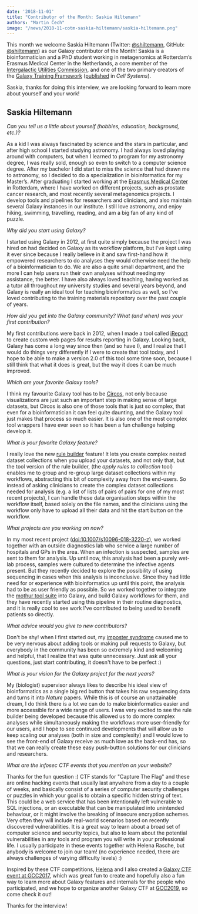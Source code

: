 ```yaml
---
date: '2018-11-01'
title: "Contributor of the Month: Saskia Hiltemann"
authors: "Martin Čech"
image: "/news/2018-11-cotm-saskia-hiltemann/saskia-hiltemann.png"
---
```


This month we welcome Saskia Hiltemann (Twitter: [@shiltemann](https://twitter.com/shiltemann), GitHub: [@shiltemann](https://github.com/shiltemann)) as our Galaxy contributor of the Month! Saskia is a bioinformatician and a PhD student working in metagenomics at Rotterdam’s Erasmus Medical Center in the Netherlands, a core member of the [Intergalactic Utilities Commission](https://galaxyproject.org/iuc/), and one of the two primary creators of the [Galaxy Training Framework](https://training.galaxyproject.org/) ([published](https://doi.org/10.1016/j.cels.2018.05.012) in *Cell Systems*).

Saskia, thanks for doing this interview, we are looking forward to learn more about yourself and your work!

## Saskia Hiltemann

*Can you tell us a little about yourself (hobbies, education, background, etc.)?*

As a kid I was always fascinated by science and the stars in particular, and after high school I started studying astronomy. I had always loved playing around with computers, but when I learned to program for my astronomy degree, I was really sold, enough so even to switch to a computer science degree. After my bachelor I did start to miss the science that had drawn me to astronomy, so I decided to do a specialization in bioinformatics for my Master’s. After graduating I started working at the [Erasmus Medical Center](https://www.erasmusmc.nl/?lang=en) in Rotterdam, where I have worked on different projects, such as prostate cancer research, and most recently several metagenomics projects. I develop tools and pipelines for researchers and clinicians, and also maintain several Galaxy instances in our institute.
I still love astronomy, and enjoy hiking, swimming, travelling, reading, and am a big fan of any kind of puzzle.

*Why did you start using Galaxy?*

I started using Galaxy in 2012, at first quite simply because the project I was hired on had decided on Galaxy as its workflow platform, but I've kept using it ever since because I really believe in it and saw first-hand how it empowered researchers to do analyses they would otherwise need the help of a bioinformatician to do. We are also a quite small department, and the more I can help users run their own analyses without needing my assistance, the better. I have also always loved teaching, having worked as a tutor all throughout my university studies and several years beyond, and Galaxy is really an ideal tool for teaching bioinformatics as well, so I've loved contributing to the training materials repository over the past couple of years.

*How did you get into the Galaxy community? What (and when) was your first contribution?*

My first contributions were back in 2012, when I made a tool called [iReport](/events/gcc2014/abstracts/talks/#ireport-html-reporting-in-galaxy) to create custom web pages for results reporting in Galaxy. Looking back, Galaxy has come a long way since then (and so have I), and I realize that I would do things very differently if I were to create that tool today, and I hope to be able to make a version 2.0 of this tool some time soon, because I still think that what it does is great, but the way it does it can be much improved.

*Which are your favorite Galaxy tools?*

I think my favourite Galaxy tool has to be [Circos](https://toolshed.g2.bx.psu.edu/repository?repository_id=5e3c8169d70360fa&changeset_revision=ae9994cf526f), not only because visualizations are just such an important step in making sense of large datasets, but Circos is also one of those tools that is just so complex, that even for a bioinformatician it can feel quite daunting, and the Galaxy tool just makes that process so much easier. It is also one of the most complex tool wrappers I have ever seen so it has been a fun challenge helping develop it.

*What is your favorite Galaxy feature?*

I really love the new [rule builder](https://galaxyproject.github.io/training-material/topics/galaxy-data-manipulation/tutorials/upload-rules/tutorial.html) feature! It lets you create complex nested dataset collections when you upload your datasets, and not only that, but the tool version of the rule builder, (the *apply rules to collection* tool) enables me to group and re-group large dataset collections within my workflows, abstracting this bit of complexity away from the end-users. So instead of asking clinicians to create the complex dataset collections needed for analysis (e.g. a list of lists of pairs of pairs for one of my most recent projects), I can handle these data organisation steps within the workflow itself, based solely on the file names, and the clinicians using the workflow only have to upload all their data and hit the start button on the workflow.

*What projects are you working on now?*

In my most recent project ([doi:10.1007/s10096-018-3220-z](https://link.springer.com/article/10.1007/s10096-018-3220-z)), we worked together with an outside diagnostics lab who service a large number of hospitals and GPs in the area. When an infection is suspected, samples are sent to them for analysis. Up until now, this analysis had been a purely wet-lab process, samples were cultured to determine the infective agents present. But they recently decided to explore the possibility of using sequencing in cases when this analysis is inconclusive. Since they had little need for or experience with bioinformatics up until this point, the analysis had to be as user friendly as possible. So we worked together to integrate the [mothur tool suite](https://toolshed.g2.bx.psu.edu/repository?repository_id=1e1a6faad90b82fa) into Galaxy, and build Galaxy workflows for them, and they have recently started using this pipeline in their routine diagnostics, and it is really cool to see work I've contributed to being used to benefit patients so directly.

*What advice would you give to new contributors?*

Don't be shy! when I first started out, my [imposter syndrome](https://en.wikipedia.org/wiki/Impostor_syndrome) caused me to be very nervous about adding tools or making pull requests to Galaxy, but everybody in the community has been so extremely kind and welcoming and helpful, that I realize that was quite unnecessary. Just ask all your questions, just start contributing, it doesn't have to be perfect :)

*What is your vision for the Galaxy project for the next years?*

My (biologist) supervisor always likes to describe his ideal view of bioinformatics as a single big red button that takes his raw sequencing data and turns it into *Nature* papers. While this is of course an unattainable dream, I do think there is a lot we can do to make bioinformatics easier and more accessible for a wide range of users. I was very excited to see the rule builder being developed because this allowed us to do more complex analyses while simultaneously making the workflows more user-friendly for our users, and I hope to see continued developments that will allow us to keep scaling our analyses (both in size and complexity) and I would love to see the front-end of Galaxy receive as much love as the back-end has, so that we can really create these easy push-button solutions for our clinicians and researchers.

*What are the infosec CTF events that you mention on your website?*

Thanks for the fun question :) CTF stands for "Capture The Flag" and these are online hacking events that usually last anywhere from a day to a couple of weeks, and basically consist of a series of computer security challenges or puzzles in which your goal is to obtain a specific hidden string of text. This could be a web service that has been intentionally left vulnerable to SQL injections, or an executable that can be manipulated into unintended behaviour, or it might involve the breaking of insecure encryption schemes. Very often they will include real-world scenarios based on recently discovered vulnerabilities. It is a great way to learn about a broad set of computer science and security topics, but also to learn about the potential vulnerabilities in any tools and program you will write in your professional life. I usually participate in these events together with Helena Rasche, but anybody is welcome to join our team! (no experience needed, there are always challenges of varying difficulty levels) :)

Inspired by these CTF competitions, [Helena](/people/helena-rasche) and I also created a [Galaxy CTF event at GCC2017](https://sched.co/BCVY), which was great fun to create and hopefully also a fun way to learn more about Galaxy features and internals for the people who participated, and we hope to organize another Galaxy CTF at [GCC2019](/events/gcc2019/), so come check it out!


Thanks for the interview!

